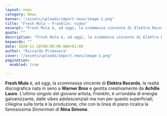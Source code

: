 ```yaml
---
layout: news
category: News
banner: "/assets/uploads/import.news/image-1.png"
title: "Fresh Mula – Franklin: video"
excerpt: "Fresh Mula è, ad oggi, la scommessa vincente di Elektra Records, la realtà discografica nata in seno a Warner Bros e gestita creativamente da Achille Lauro. L’ultimo singolo del giovane artista, Franklin, è un’ondata di energia galvanizzante, dalle vibes adolescenziali ma non per questo superficiali; ciliegina sulla torta è la produzione, che con la linea [&hellip"
quote: ""
description: "Fresh Mula è, ad oggi, la scommessa vincente di Elektra Records, la realtà discografica nata in seno a Warner Bros e gestita creativamente da Achille Lauro. L’ultimo singolo del giovane artista, Franklin, è un’ondata di energia galvanizzante, dalle vibes adolescenziali ma non per questo superficiali; ciliegina sulla torta è la produzione, che con la linea [&hellip"
keywords: ""
date: 2020-11-28T00:00:00.000+01:00
author: "Riccardo Primavera"
cover: "/assets/uploads/import.news/image-1.png"
pagination:
  enabled: true

---
```


**Fresh Mula** è, ad oggi, la scommessa vincente di **Elektra Records**, la realtà discografica nata in seno a **Warner Bros** e gestita creativamente da **Achille Lauro**. L’ultimo singolo del giovane artista, _Franklin_, è un’ondata di energia galvanizzante, dalle vibes adolescenziali ma non per questo superficiali; ciliegina sulla torta è la produzione, che con la linea di piano ricalca la famosissima _Sinnerman_ di **Nina Simone**.